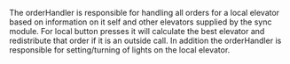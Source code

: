 The orderHandler is responsible for handling all orders for a local elevator based on information on it self and other elevators supplied by the sync module.
For local button presses it will calculate the best elevator and redistribute that order if it is an outside call. In addition the orderHandler
is responsible for setting/turning of lights on the local elevator.
